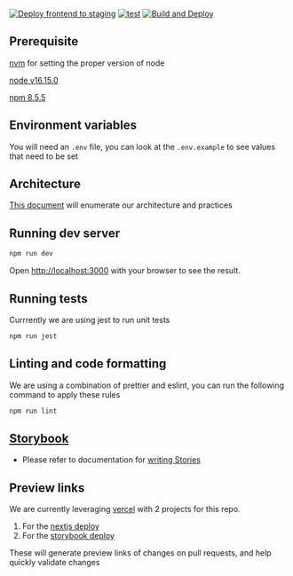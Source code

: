 [![Deploy frontend to staging](https://github.com/preql-data/preql-web/actions/workflows/deploy_staging.yml/badge.svg)](https://github.com/preql-data/preql-web/actions/workflows/deploy_staging.yml)
[![test](https://github.com/preql-data/preql-web/actions/workflows/test.yml/badge.svg)](https://github.com/preql-data/preql-web/actions/workflows/test.yml)
[![Build and Deploy](https://github.com/preql-data/preql-web/actions/workflows/deploy_ghpage.yml/badge.svg)](https://github.com/preql-data/preql-web/actions/workflows/deploy_ghpage.yml)

## Prerequisite

[nvm](https://github.com/nvm-sh/nvm) for setting the proper version of node

[node v16.15.0](https://nodejs.org/fa/blog/release/v16.15.0/)

[npm 8.5.5](https://www.npmjs.com/package/npm/v/8.5.5)

## Environment variables

You will need an `.env` file, you can look at the `.env.example` to see values that need to be set

## Architecture

[This document](https://www.notion.so/preql/Front-End-Architecture-bc553e45b82a42098088f5c5369bed27) will enumerate our architecture and practices

## Running dev server

```bash
npm run dev
```

Open [http://localhost:3000](http://localhost:3000) with your browser to see the result.

## Running tests

Currrently we are using jest to run unit tests

```bash
npm run jest
```

## Linting and code formatting

We are using a combination of prettier and eslint, you can run the following command to apply these rules

```bash
npm run lint
```

## [Storybook](https://storybook.js.org/)

- Please refer to documentation for [writing Stories](https://storybook.js.org/docs/react/writing-stories/introduction)

## Preview links

We are currently leveraging [vercel](https://vercel.com) with 2 projects for this repo.

1. For the [nextjs deploy](https://vercel.com/preql-team/preql-web)
2. For the [storybook deploy](https://vercel.com/preql-team/preql-web-storybook)

These will generate preview links of changes on pull requests, and help quickly validate changes
